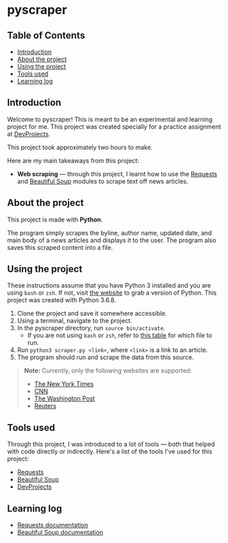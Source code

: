 # pyscraper

## Table of Contents
- [Introduction](#introduction)
- [About the project](#about-the-project)
- [Using the project](#using-the-project)
- [Tools used](#tools-used)
- [Learning log](#learning-log)

## Introduction
Welcome to pyscraper! This is meant to be an experimental and learning project for me. This project was created specially for a practice assignment at [DevProjects](https://www.codementor.io/projects/web-scraper-to-get-news-article-content-atx32d46qe).

This project took approximately two hours to make. 

Here are my main takeaways from this project:
- **Web scraping** — through this project, I learnt how to use the [Requests](https://requests.readthedocs.io/en/master/) and [Beautiful Soup](https://www.crummy.com/software/BeautifulSoup/) modules to scrape text off news articles.

## About the project
This project is made with **Python**.

The program simply scrapes the byline, author name, updated date, and main body of a news articles and displays it to the user. The program also saves this scraped content into a file.

## Using the project
These instructions assume that you have Python 3 installed and you are using `bash` or `zsh`. If not, visit [the website](https://python.org) to grab a version of Python. This project was created with Python 3.6.8.

1. Clone the project and save it somewhere accessible.
2. Using a terminal, navigate to the project.
3. In the pyscraper directory, run `source bin/activate`.
    - If you are not using `bash` or `zsh`, refer to [this table](https://docs.python.org/3/library/venv.html) for which file to run.
4. Run `python3 scraper.py <link>`, where `<link>` is a link to an article.
5. The program should run and scrape the data from this source.

> **Note:** Currently, only the following websites are supported:
> - [The New York Times](https://www.nytimes.com/)
> - [CNN](https://edition.cnn.com/)
> - [The Washington Post](https://www.washingtonpost.com/)
> - [Reuters](https://www.reuters.com/) 

## Tools used
Through this project, I was introduced to a lot of tools — both that helped with code directly or indirectly. Here's a list of the tools I've used for this project:

- [Requests](https://requests.readthedocs.io/en/master/)
- [Beautiful Soup](https://www.crummy.com/software/BeautifulSoup/)
- [DevProjects](https://www.codementor.io/projects)

## Learning log
- [Requests documentation](https://requests.readthedocs.io/en/master/)
- [Beautiful Soup documentation](https://www.crummy.com/software/BeautifulSoup/bs4/doc/)
